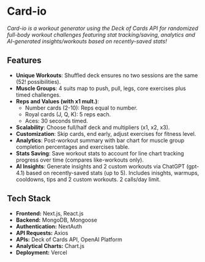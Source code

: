 # Card-io

_Card-io is a workout generator using the Deck of Cards API for randomized full-body workout challenges featuring stat tracking/saving, analytics and AI-generated insights/workouts based on recently-saved stats!_

## Features

- **Unique Workouts**: Shuffled deck ensures no two sessions are the same (52! possibilities).
- **Muscle Groups**: 4 suits map to push, pull, legs, core exercises plus timed challenges.
- **Reps and Values (with x1 mult.)**:
  - Number cards (2-10): Reps equal to number.
  - Royal cards (J, Q, K): 5 reps each.
  - Aces: 30 seconds timed.
- **Scalability**: Choose full/half deck and multipliers (x1, x2, x3).
- **Customization**: Skip cards, end early, adjust exercises for fitness level.
- **Analytics**: Post-workout summary with bar chart for muscle group completion percentages and exercises table.
- **Stats Saving**: Save workout stats to account for line chart tracking progress over time (compares like-workouts only).
- **AI Insights**: Generate insights and 2 custom workouts via ChatGPT (gpt-4.1) based on recently-saved stats (up to 5). Includes inisghts, warmups, cooldowns, tips and 2 custom workouts. 2 calls/day limit.

## Tech Stack

- **Frontend:** Next.js, React.js
- **Backend:** MongoDB, Mongoose
- **Authentication:** NextAuth
- **API Requests:** Axios
- **APIs:** Deck of Cards API, OpenAI Platform
- **Analytical Charts:** Chart.js
- **Deployment:** Vercel
